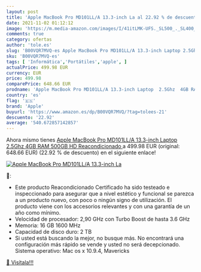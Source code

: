 ```yaml
---
layout: post
title: 'Apple MacBook Pro MD101LL/A 13.3-inch La al 22.92 % de descuento'
date: 2021-11-02 01:12:12
image: 'https://m.media-amazon.com/images/I/41itLMK-UFS._SL500_._SL400_.jpg'
comments: true
category: ofertas
author: 'tole.es'
slug: 'B00VQR7MVQ-es Apple MacBook Pro MD101LL/A 13.3-inch Laptop 2.5Ghz 4GB...'
sku: 'B00VQR7MVQ-es'
tags: [ 'Informática','Portátiles','apple', ]
actualPrice: 499.98 EUR
currency: EUR
price: 499.98
comparePrice: 648.66 EUR
prodname: 'Apple MacBook Pro MD101LL/A 13.3-inch Laptop  2.5Ghz  4GB RAM  500GB HD   Reacondicionado '
country: 'es'
flag: '🇪🇸'
brand: 'Apple'
buyurl: 'https://www.amazon.es/dp/B00VQR7MVQ/?tag=tolees-21'
descuento: '22.92'
average: '540.672857142857'
---
```


Ahora mismo tienes [Apple MacBook Pro MD101LL/A 13.3-inch Laptop  2.5Ghz  4GB RAM  500GB HD   Reacondicionado ](https://www.amazon.es/dp/B00VQR7MVQ/?tag=tolees-21) a 499.98 EUR (original: 648.66 EUR) (22.92 %  de descuento) en el siguiente enlace!

[![Apple MacBook Pro MD101LL/A 13.3-inch La](https://m.media-amazon.com/images/I/41itLMK-UFS._SL500_._SL400_.jpg)](https://www.amazon.es/dp/B00VQR7MVQ/?tag=tolees-21)

🔎:

- Este producto Reacondicionado Certificado ha sido testeado e inspeccionado para asegurar que a nivel estético y funcional se parezca a un producto nuevo, con poco o ningún signo de utilización. El producto viene con los accesorios relevantes y con una garantía de un año como mínimo.
- Velocidad de procesador: 2,90 GHz con Turbo Boost de hasta 3.6 GHz
- Memoria: 16 GB 1600 MHz
- Capacidad de disco duro: 2 TB
- Si usted está buscando la mejor, no busque más. No encontrará una configuración más rápido se vende y usted no será decepcionado. Sistema operativo: Mac os x 10.9.4, Mavericks

[🛒 Visítala!!!](https://www.amazon.es/dp/B00VQR7MVQ/?tag=tolees-21)
